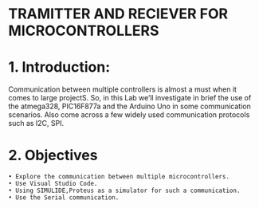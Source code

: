 # TRAMITTER AND RECIEVER FOR MICROCONTROLLERS
# 1.	Introduction:
                       
 Communication between multiple controllers is almost a must when it comes to large projectS. So, in this Lab we’ll investigate in brief the use of the atmega328, PIC16F877a and the Arduino Uno in some communication scenarios. Also come across a few widely used communication protocols such as I2C, SPI.
  
  

# 2.	Objectives

    • Explore the communication between multiple microcontrollers.
    • Use Visual Studio Code.
    • Using SIMULIDE,Proteus as a simulator for such a communication.
    • Use the Serial communication.
